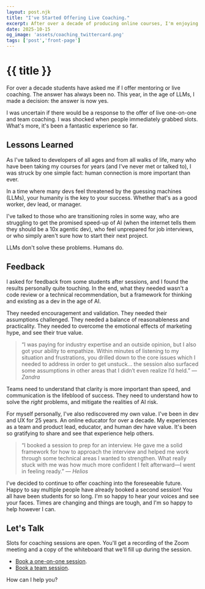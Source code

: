 ```yaml
---
layout: post.njk
title: "I've Started Offering Live Coaching."
excerpt: After over a decade of producing online courses, I'm enjoying connecting with real people live.
date: 2025-10-15
og_image: 'assets/coaching_twittercard.png'
tags: ['post','front-page']
---
```


# {{ title }}
For over a decade students have asked me if I offer mentoring or live coaching. The answer has always been no. This year, in the age of LLMs, I made a decision: the answer is now yes.

I was uncertain if there would be a response to the offer of live one-on-one and team coaching. I was shocked when people immediately grabbed slots. What's more, it's been a fantastic experience so far.

## Lessons Learned
As I've talked to developers of all ages and from all walks of life, many who have been taking my courses for years (and I've never met or talked to), I was struck by one simple fact: human connection is more important than ever.

In a time where many devs feel threatened by the guessing machines (LLMs), your humanity is the key to your success. Whether that's as a good worker, dev lead, or manager.

I've talked to those who are transitioning roles in some way, who are struggling to get the promised speed-up of AI (when the internet tells them they should be a 10x agentic dev), who feel unprepared for job interviews, or who simply aren't sure how to start their next project.

LLMs don't solve these problems. Humans do.

## Feedback
I asked for feedback from some students after sessions, and I found the results personally quite touching. In the end, what they needed wasn't a code review or a technical recommendation, but a framework for thinking and existing as a dev in the age of AI. 

They needed encouragement and validation. They needed their assumptions challenged. They needed a balance of reasonableness and practicality. They needed to overcome the emotional effects of marketing hype, and see their true value.

> “I was paying for industry expertise and an outside opinion, but I also got your ability to empathize. Within minutes of listening to my situation and frustrations, you drilled down to the core issues which I needed to address in order to get unstuck... the session also surfaced some assumptions in other areas that I didn’t even realize I’d held.”  — *Zandra*

Teams need to understand that clarity is more important than speed, and communication is the lifeblood of success. They need to understand how to solve the *right* problems, and mitigate the realities of AI risk.

For myself personally, I've also rediscovered my own value. I've been in dev and UX for 25 years. An online educator for over a decade. My experiences as a team and product lead, educator, and human dev have value. It's been so gratifying to share and see that experience help others.

> “I booked a session to prep for an interview. He gave me a solid framework for how to approach the interview and helped me work through some technical areas I wanted to strengthen. What really stuck with me was how much more confident I felt afterward—I went in feeling ready.”  — *Helios*

I've decided to continue to offer coaching into the foreseeable future. Happy to say multiple people have already booked a second session! You all have been students for so long. I'm so happy to hear your voices and see your faces. Times are changing and things are tough, and I'm so happy to help however I can.

## Let's Talk
Slots for coaching sessions are open. You'll get a recording of the Zoom meeting and a copy of the whiteboard that we'll fill up during the session.
- [Book a one-on-one session](https://dontimitateunderstand.com/l/coaching/980612/coaching). 
- [Book a team session](https://dontimitateunderstand.com/l/coaching/981547/team-coaching).

How can I help you?